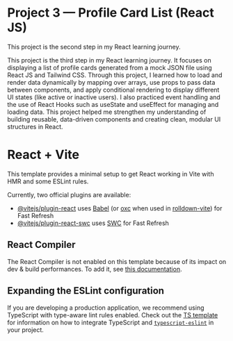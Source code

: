 # Project 3 — Profile Card List (React JS)

This project is the second step in my React learning journey.

This project is the third step in my React learning journey. It focuses on displaying a list of profile cards generated from a mock JSON file using React JS and Tailwind CSS. Through this project, I learned how to load and render data dynamically by mapping over arrays, use props to pass data between components, and apply conditional rendering to display different UI states (like active or inactive users). I also practiced event handling and the use of React Hooks such as useState and useEffect for managing and loading data. This project helped me strengthen my understanding of building reusable, data-driven components and creating clean, modular UI structures in React.

# React + Vite

This template provides a minimal setup to get React working in Vite with HMR and some ESLint rules.

Currently, two official plugins are available:

- [@vitejs/plugin-react](https://github.com/vitejs/vite-plugin-react/blob/main/packages/plugin-react) uses [Babel](https://babeljs.io/) (or [oxc](https://oxc.rs) when used in [rolldown-vite](https://vite.dev/guide/rolldown)) for Fast Refresh
- [@vitejs/plugin-react-swc](https://github.com/vitejs/vite-plugin-react/blob/main/packages/plugin-react-swc) uses [SWC](https://swc.rs/) for Fast Refresh

## React Compiler

The React Compiler is not enabled on this template because of its impact on dev & build performances. To add it, see [this documentation](https://react.dev/learn/react-compiler/installation).

## Expanding the ESLint configuration

If you are developing a production application, we recommend using TypeScript with type-aware lint rules enabled. Check out the [TS template](https://github.com/vitejs/vite/tree/main/packages/create-vite/template-react-ts) for information on how to integrate TypeScript and [`typescript-eslint`](https://typescript-eslint.io) in your project.
